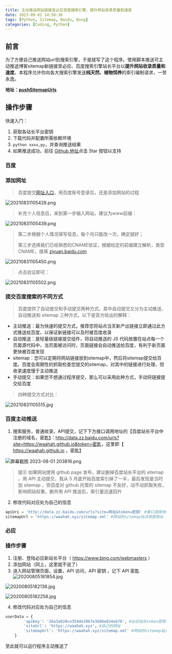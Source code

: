 ```yaml
---
title: 主动推送网站链接至必应百度搜索引擎，提升网站收录质量和速度
date: 2023-09-01 14:58:36
tags: [Python, Sitemap, Baidu, Bing]
categories: [Coding, Python]
---
```


## 前言

为了方便自己推送网站url到搜索引擎，于是就写了这个程序。使用脚本推送可主动推送博客sitemap新链接至必应、百度搜索引擎站长平台以**提升网站收录质量和速度**。本程序允许你向各大搜索引擎发送**纯天然、植物饲养**的索引编制请求，一劳永逸。

**地址：[pushSitemapUrls](https://github.com/waahah/pushSitemapUrls)**

## 操作步骤

快速入门：

1. 获取各站长平台密钥
2. 下载代码并配置所需依赖环境
3. `python xxxx,py`，并查询推送结果
4. 如果推送成功，前往 [Github 地址](https://github.com/waahah/pushSitemapUrls)点击 Star 按钮以支持



### 百度

### 添加网址

> 百度提交[网址入口](https://ziyuan.baidu.com/site/index)，用百度账号登录后，还是添加网站的过程

![20210831105428.png](https://s2.loli.net/2023/08/01/qktwaHc2NfvmdL1.png)

> 补充个人信息后，来到第一步输入网站，建议为www前缀：

![20210831105439.png](https://s2.loli.net/2023/08/01/1YnoGaujgl5BWmt.png)

> 第二步根据个人情况填写信息，每个月只能改一次，确定就好；
>
> 第三步选择我们已经熟悉的CNAME验证，根据给定的前缀建立解析，类型CNAME，值填 [ziyuan.baidu.com](http://ziyuan.baidu.com/)

![20210831105450.png](https://s2.loli.net/2023/08/01/7o5eAgw6SNFHIVq.png)

> 点击验证即可：

![20210831105502.png](https://s2.loli.net/2023/08/01/JbXdFgqnuyRSl3Z.png)

### 提交百度搜索的不同方式

> 百度提供了自动提交和手动提交两种方式，其中自动提交又分为主动推送、自动推送和 sitemap 三种方式，以下是官方给出的解释：

- 主动推送：最为快速的提交方式，推荐您将站点当天新产出链接立即通过此方式推送给百度，以保证新链接可以及时被百度收录
- 自动推送：是轻量级链接提交组件，将自动推送的 JS 代码放置在站点每一个页面源代码中，当页面被访问时，页面链接会自动推送给百度，有利于新页面更快被百度发现
- sitemap：您可以定期将网站链接放到sitemap中，然后将sitemap提交给百度。百度会周期性的抓取检查您提交的sitemap，对其中的链接进行处理，但收录速度慢于主动推送
- 手动提交：如果您不想通过程序提交，那么可以采用此种方式，手动将链接提交给百度

> 四种提交方式对比：

![20210831105515.jpg](https://s2.loli.net/2023/08/01/BdjExyFqOoU7zsH.jpg)

### 百度主动推送

1. 搜索服务，普通收录，API提交，记下下方接口调用地址的【百度站长平台中注册的域名，密匙】：<http://data.zz.baidu.com/urls?site=https://waahah.github.io&token=密匙>，这里即【 <https://waahah.github.io> ，密匙】

![屏幕截图 2023-08-01 203816.png](https://s2.loli.net/2023/08/01/OtoqQTxb65NSzLU.png)

>提示
如果网站使用 github page 发布，建议删掉百度站长平台的 sitemap ，用 API 主动提交，我从 5 月底开始百度索引掉了一半，最后发现是当时加 sitemap ，但百度对 github 托管的 sitemap 不友好，动不动抓取失败，影响网站权重。删并用 API 推送后，索引量迅速回升

2. 修改代码对应处为自己的信息
```python
apiUri = 'http://data.zz.baidu.com/urls?site=网址&token=密钥' #接口调用地址
sitemapUrl = 'https://waahah.xyz/sitemap.xml' #网站的sitemap站点地图地址
```

### 必应
### 操作步骤
1. 注册、登陆必应新站长平台（ <https://www.bing.com/webmasters> ）
2. 添加网站（同上，这里就不说了）
3. 进入网站管理页面，设置，API 访问，API 密钥 ，记下 API 密匙
![20200805181854.jpg](https://s2.loli.net/2023/08/01/rCxWvdeBMpK56mS.jpg)

![20200805182136.jpg](https://s2.loli.net/2023/08/01/n5jEQCZhwXpA4q8.jpg)

![20200805182258.jpg](https://s2.loli.net/2023/08/01/h7bPrSsnj1f5Tua.jpg)

4. 修改代码对应处为自己的信息
```python
userData = {
        'apiKey': '26a3a020ce354de19b7e3686e824eb76', #必应站长token密钥
        'siteUrl': 'https://waahah.xyz', #自己的网址
        'sitemapUrl': 'https://waahah.xyz/sitemap.xml' #网站的sitemap站点地图地址
    }
```

至此就可以运行程序主动推送了